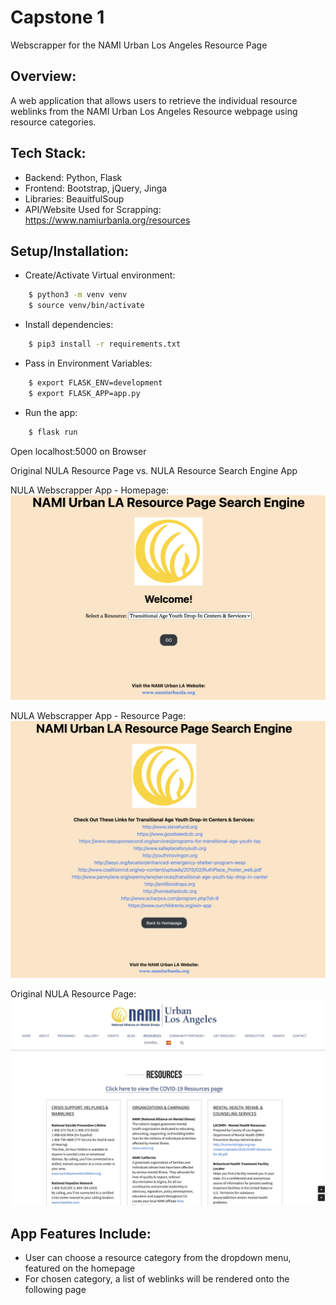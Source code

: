 # Capstone 1

Webscrapper for the NAMI Urban Los Angeles Resource Page

## Overview: 
A web application that allows users to retrieve the individual resource weblinks from the NAMI Urban Los Angeles Resource webpage using resource categories. 

## Tech Stack:
- Backend: 
Python, Flask
- Frontend: 
Bootstrap, jQuery, Jinga
- Libraries:
BeauitfulSoup
- API/Website Used for Scrapping: 
https://www.namiurbanla.org/resources

## Setup/Installation:
- Create/Activate Virtual environment:
```bash
    $ python3 -m venv venv
    $ source venv/bin/activate
```

- Install dependencies:
```bash
    $ pip3 install -r requirements.txt
```

- Pass in Environment Variables:
```bash
    $ export FLASK_ENV=development
    $ export FLASK_APP=app.py
```

- Run the app:
``` bash    
    $ flask run
```

Open localhost:5000 on Browser


Original NULA Resource Page vs. NULA Resource Search Engine App

NULA Webscrapper App - Homepage:
![Alt text](/static/img/homepage.png?raw=true "App Homepage")

NULA Webscrapper App - Resource Page:
![Alt text](/static/img/resource_page.png?raw=true "App Resource Page")

Original NULA Resource Page:
![Alt text](/static/img/original_site.png?raw=true "Original NULA Resource Page")

## App Features Include:
- User can choose a resource category from the dropdown menu, featured on the homepage
- For chosen category, a list of weblinks will be rendered onto the following page

